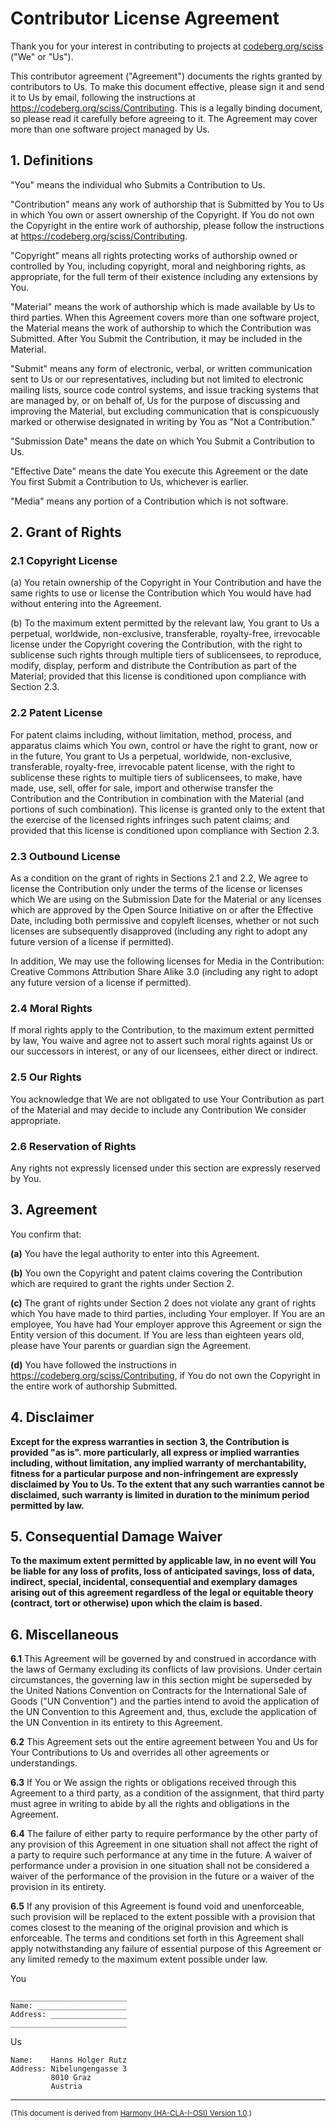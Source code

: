 # Contributor License Agreement

Thank you for your interest in contributing to projects at [codeberg.org/sciss](https://codeberg.org/sciss)
("We" or "Us").

This contributor agreement ("Agreement") documents the rights granted by contributors to Us. To make this
document effective, please sign it and send it to Us by email, following the instructions at
https://codeberg.org/sciss/Contributing. This is a legally binding document, so please read it carefully
before agreeing to it. The Agreement may cover more than one software project managed by Us.

## 1. Definitions

"You" means the individual who Submits a Contribution to Us.

"Contribution" means any work of authorship that is Submitted by You to Us in which You own or assert
ownership of the Copyright. If You do not own the Copyright in the entire work of authorship, please follow
the instructions at https://codeberg.org/sciss/Contributing.

"Copyright" means all rights protecting works of authorship owned or controlled by You, including
copyright, moral and neighboring rights, as appropriate, for the full term of their existence including
any extensions by You.

"Material" means the work of authorship which is made available by Us to third parties. When this
Agreement covers more than one software project, the Material means the work of authorship to which the
Contribution was Submitted. After You Submit the Contribution, it may be included in the Material.

"Submit" means any form of electronic, verbal, or written communication sent to Us or our representatives,
including but not limited to electronic mailing lists, source code control systems, and issue tracking
systems that are managed by, or on behalf of, Us for the purpose of discussing and improving the Material,
but excluding communication that is conspicuously marked or otherwise designated in writing by You as
"Not a Contribution."

"Submission Date" means the date on which You Submit a Contribution to Us.

"Effective Date" means the date You execute this Agreement or the date You first Submit a Contribution
to Us, whichever is earlier.

"Media" means any portion of a Contribution which is not software.

## 2. Grant of Rights

### 2.1 Copyright License

(a) You retain ownership of the Copyright in Your Contribution and have the same rights to use or license
the Contribution which You would have had without entering into the Agreement.

(b) To the maximum extent permitted by the relevant law, You grant to Us a perpetual, worldwide,
non-exclusive, transferable, royalty-free, irrevocable license under the Copyright covering the Contribution,
with the right to sublicense such rights through multiple tiers of sublicensees, to reproduce, modify,
display, perform and distribute the Contribution as part of the Material; provided that this license is
conditioned upon compliance with Section 2.3.

### 2.2 Patent License

For patent claims including, without limitation, method, process, and apparatus claims which You own, control
or have the right to grant, now or in the future, You grant to Us a perpetual, worldwide, non-exclusive,
transferable, royalty-free, irrevocable patent license, with the right to sublicense these rights to multiple
tiers of sublicensees, to make, have made, use, sell, offer for sale, import and otherwise transfer the
Contribution and the Contribution in combination with the Material (and portions of such combination). This
license is granted only to the extent that the exercise of the licensed rights infringes such patent claims;
and provided that this license is conditioned upon compliance with Section 2.3.

### 2.3 Outbound License

As a condition on the grant of rights in Sections 2.1 and 2.2, We agree to license the Contribution only under
the terms of the license or licenses which We are using on the Submission Date for the Material or any licenses
which are approved by the Open Source Initiative on or after the Effective Date, including both permissive and
copyleft licenses, whether or not such licenses are subsequently disapproved (including any right to adopt any
future version of a license if permitted).

In addition, We may use the following licenses for Media in the Contribution:
Creative Commons Attribution Share Alike 3.0 (including any right to adopt any future version of a license
if permitted).

### 2.4 Moral Rights

If moral rights apply to the Contribution, to the maximum extent permitted by law, You waive and agree not to
assert such moral rights against Us or our successors in interest, or any of our licensees, either direct or
indirect.

### 2.5 Our Rights

You acknowledge that We are not obligated to use Your Contribution as part of the Material and may decide to
include any Contribution We consider appropriate.

### 2.6 Reservation of Rights

Any rights not expressly licensed under this section are expressly reserved by You.

## 3. Agreement

You confirm that:

__(a)__ You have the legal authority to enter into this Agreement.

__(b)__ You own the Copyright and patent claims covering the Contribution which are required to grant the
rights under Section 2.

__(c)__ The grant of rights under Section 2 does not violate any grant of rights which You have made to third
parties, including Your employer. If You are an employee, You have had Your employer approve this Agreement or
sign the Entity version of this document. If You are less than eighteen years old, please have Your parents or
guardian sign the Agreement.

__(d)__ You have followed the instructions in https://codeberg.org/sciss/Contributing, if You do not own the
Copyright in the entire work of authorship Submitted.

## 4. Disclaimer

__Except for the express warranties in section 3, the Contribution is provided "as is". more particularly, all
express or implied warranties including, without limitation, any implied warranty of merchantability, fitness
for a particular purpose and non-infringement are expressly disclaimed by You to Us. To the extent that any
such warranties cannot be disclaimed, such warranty is limited in duration to the minimum period permitted
by law.__

## 5. Consequential Damage Waiver

__To the maximum extent permitted by applicable law, in no event will You be liable for any loss of profits,
loss of anticipated savings, loss of data, indirect, special, incidental, consequential and exemplary damages
arising out of this agreement regardless of the legal or equitable theory (contract, tort or otherwise) upon
which the claim is based.__

## 6. Miscellaneous

__6.1__ This Agreement will be governed by and construed in accordance with the laws of Germany excluding its
conflicts of law provisions. Under certain circumstances, the governing law in this section might be superseded
by the United Nations Convention on Contracts for the International Sale of Goods ("UN Convention") and the
parties intend to avoid the application of the UN Convention to this Agreement and, thus, exclude the
application of the UN Convention in its entirety to this Agreement.

__6.2__ This Agreement sets out the entire agreement between You and Us for Your Contributions to Us and
overrides all other agreements or understandings.

__6.3__ If You or We assign the rights or obligations received through this Agreement to a third party, as a
condition of the assignment, that third party must agree in writing to abide by all the rights and obligations
in the Agreement.

__6.4__ The failure of either party to require performance by the other party of any provision of this Agreement
in one situation shall not affect the right of a party to require such performance at any time in the future.
A waiver of performance under a provision in one situation shall not be considered a waiver of the performance
of the provision in the future or a waiver of the provision in its entirety.

__6.5__ If any provision of this Agreement is found void and unenforceable, such provision will be replaced to
the extent possible with a provision that comes closest to the meaning of the original provision and which is
enforceable. The terms and conditions set forth in this Agreement shall apply notwithstanding any failure of
essential purpose of this Agreement or any limited remedy to the maximum extent possible under law.

You

    __________________________
    Name: ____________________
    Address: _________________
    __________________________

Us

    Name:    Hanns Holger Rutz
    Address: Nibelungengasse 3
             8010 Graz
             Austria

------

<small>(This document is derived from [Harmony (HA-CLA-I-OSI) Version 1.0](http://www.harmonyagreements.org).)</small>
